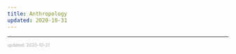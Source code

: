 ```yaml
---
title: Anthropology
updated: 2020-10-31
---
```


---

<sup><sub><font color="#a6a6a6">updated: 2020-10-31</font></sub></sup>

